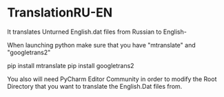 # TranslationRU-EN
It translates Unturned English.dat files from Russian to English-

When launching python make sure that you have "mtranslate" and "googletrans2"

pip install mtranslate
pip install googletrans2

You also will need PyCharm Editor Community in order to modify the Root Directory that you want to translate the English.Dat files from.
